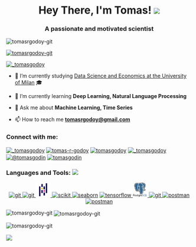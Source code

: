 
<h1 align="center">Hey There,  I'm Tomas!  <img src="https://raw.githubusercontent.com/MartinHeinz/MartinHeinz/master/wave.gif" width="30px"></h1>
<h3 align="center">A passionate and motivated scientist</h3>

<p align="left"> <img src="https://komarev.com/ghpvc/?username=tomasrgodoy-git&label=Profile%20views&color=0e75b6&style=flat" alt="tomasrgodoy-git" /> </p>

<p align="left"> <a href="https://github.com/ryo-ma/github-profile-trophy"><img src="https://github-profile-trophy.vercel.app/?username=tomasrgodoy-git" alt="tomasrgodoy-git" /></a> </p>

<p align="left"> <a href="https://twitter.com/_tomasgodoy" target="blank"><img src="https://img.shields.io/twitter/follow/_tomasgodoy?logo=twitter&style=for-the-badge" alt="_tomasgodoy" /></a> </p>

- 🔭 I’m currently studying [Data Science and Economics at the University of Milan](https://dse-lm91.cdl.unimi.it/en) 🎓 

- 🌱 I’m currently learning **Deep Learning, Natural Language Processing**

- 💬 Ask me about **Machine Learning, Time Series**

- 📫 How to reach me **tomasrgodoy@gmail.com**

<h3 align="left">Connect with me:</h3>
<p align="left">
<a href="https://twitter.com/_tomasgodoy" target="blank"><img align="center" src="https://raw.githubusercontent.com/rahuldkjain/github-profile-readme-generator/master/src/images/icons/Social/twitter.svg" alt="_tomasgodoy" height="30" width="40" /></a>
<a href="https://linkedin.com/in/tomas-r-godoy" target="blank"><img align="center" src="https://raw.githubusercontent.com/rahuldkjain/github-profile-readme-generator/master/src/images/icons/Social/linked-in-alt.svg" alt="tomas-r-godoy" height="30" width="40" /></a>
<a href="https://kaggle.com/tomasgodoy" target="blank"><img align="center" src="https://raw.githubusercontent.com/rahuldkjain/github-profile-readme-generator/master/src/images/icons/Social/kaggle.svg" alt="tomasgodoy" height="30" width="40" /></a>
<a href="https://instagram.com/_tomasgodoy" target="blank"><img align="center" src="https://raw.githubusercontent.com/rahuldkjain/github-profile-readme-generator/master/src/images/icons/Social/instagram.svg" alt="_tomasgodoy" height="30" width="40" /></a>
<a href="https://medium.com/@tomasgodin" target="blank"><img align="center" src="https://raw.githubusercontent.com/rahuldkjain/github-profile-readme-generator/master/src/images/icons/Social/medium.svg" alt="@tomasgodin" height="30" width="40" /></a>
<a href="https://www.hackerrank.com/tomasgodin" target="blank"><img align="center" src="https://raw.githubusercontent.com/rahuldkjain/github-profile-readme-generator/master/src/images/icons/Social/hackerrank.svg" alt="tomasgodin" height="30" width="40" /></a>
</p>

<h3 align="left">Languages and Tools: <img src="https://c.tenor.com/2uyENRmiUt0AAAAC/coding.gif" width="50"></h3>
<p align="center"> 
 <a href="https://www.python.org/" target="_blank" rel="noreferrer"> <img src="https://img.shields.io/badge/Python-14354C?style=for-the-badge&logo=python&logoColor=white" alt="git" /> </a>
 <a href="https://www.r-project.org/" target="_blank" rel="noreferrer"> <img src="https://img.shields.io/badge/R-276DC3?style=for-the-badge&logo=r&logoColor=white" alt="git" /> </a>
<a href="https://pandas.pydata.org/" target="_blank" rel="noreferrer"> <img src="https://raw.githubusercontent.com/devicons/devicon/2ae2a900d2f041da66e950e4d48052658d850630/icons/pandas/pandas-original.svg" alt="pandas" width="40" height="40"/> </a> 
 <a href="https://scikit-learn.org/stable/" target="_blank" rel="noreferrer"> <img src="https://upload.wikimedia.org/wikipedia/commons/0/05/Scikit_learn_logo_small.svg" alt="scikit" width="40" height="60"/> </a> 
  <a href="https://seaborn.pydata.org/" target="_blank" rel="noreferrer"> <img src="https://seaborn.pydata.org/_images/logo-mark-lightbg.svg" alt="seaborn" width="40" height="40"/></a> 
   <a href="https://www.tensorflow.org" target="_blank" rel="noreferrer"> <img src="https://www.vectorlogo.zone/logos/tensorflow/tensorflow-icon.svg" alt="tensorflow" width="40" height="40"/> </a>   
 <a href="https://www.postgresql.org" target="_blank" rel="noreferrer"> <img src="https://raw.githubusercontent.com/devicons/devicon/master/icons/postgresql/postgresql-original-wordmark.svg" alt="postgresql" width="40" height="40"/> </a> 
<a href="https://git-scm.com/" target="_blank" rel="noreferrer"> <img src="https://www.vectorlogo.zone/logos/git-scm/git-scm-icon.svg" alt="git" width="40" height="40"/> </a>
  <a href="https://postman.com" target="_blank" rel="noreferrer"> <img src="https://www.vectorlogo.zone/logos/getpostman/getpostman-icon.svg" alt="postman" width="40" height="40"/> </a> 
 <a href="https://www.latex-project.org/" target="_blank" rel="noreferrer"> <img src="https://upload.wikimedia.org/wikipedia/commons/9/92/LaTeX_logo.svg" alt="postman" width="60" height="40"/> </a> 
 
</p>

<p><img align="left" src="https://github-readme-stats.vercel.app/api/top-langs?username=tomasrgodoy-git&show_icons=true&locale=en&layout=compact" alt="tomasrgodoy-git" /></p>

<p>&nbsp;<img align="center" src="https://github-readme-stats.vercel.app/api?username=tomasrgodoy-git&show_icons=true&locale=en" alt="tomasrgodoy-git" /></p>

<p><img align="center" src="https://github-readme-streak-stats.herokuapp.com/?user=tomasrgodoy-git&" alt="tomasrgodoy-git" /></p>

<p><img align="center" src="https://i.giphy.com/media/YnkMcHgNIMW4Yfmjxr/200.webp" /></p>

